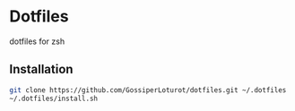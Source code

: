 # Dotfiles

dotfiles for zsh

## Installation

```sh
git clone https://github.com/GossiperLoturot/dotfiles.git ~/.dotfiles
~/.dotfiles/install.sh
```
